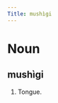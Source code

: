 ```yaml
---
Title: mushìgi
---
```


Noun
================================

mushìgi
----------------

1. Tongue.


